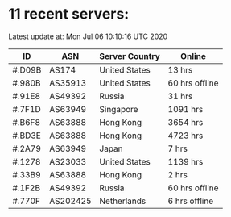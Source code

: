 # 11 recent servers:

Latest update at: Mon Jul 06 10:10:16 UTC 2020

| ID | ASN | Server Country | Online |
| -- | --- | -------------- | ------ |
| #.D09B | AS174 | United States | 13 hrs |
| #.980B | AS35913 | United States | 60 hrs offline |
| #.91E8 | AS49392 | Russia | 31 hrs |
| #.7F1D | AS63949 | Singapore | 1091 hrs |
| #.B6F8 | AS63888 | Hong Kong | 3654 hrs |
| #.BD3E | AS63888 | Hong Kong | 4723 hrs |
| #.2A79 | AS63949 | Japan | 7 hrs |
| #.1278 | AS23033 | United States | 1139 hrs |
| #.33B9 | AS63888 | Hong Kong | 2 hrs |
| #.1F2B | AS49392 | Russia | 60 hrs offline |
| #.770F | AS202425 | Netherlands | 6 hrs offline |

